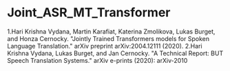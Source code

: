 # Joint_ASR_MT_Transformer
1.Hari Krishna Vydana, Martin Karafiat, Katerina Zmolikova, Lukas Burget, and Honza Cernocky. "Jointly Trained Transformers models for Spoken Language Translation." arXiv preprint arXiv:2004.12111 (2020).
2.Hari Krishna Vydana, Lukas Burget, and Jan Cernocky. "A Technical Report: BUT Speech Translation Systems." arXiv e-prints (2020): arXiv-2010
